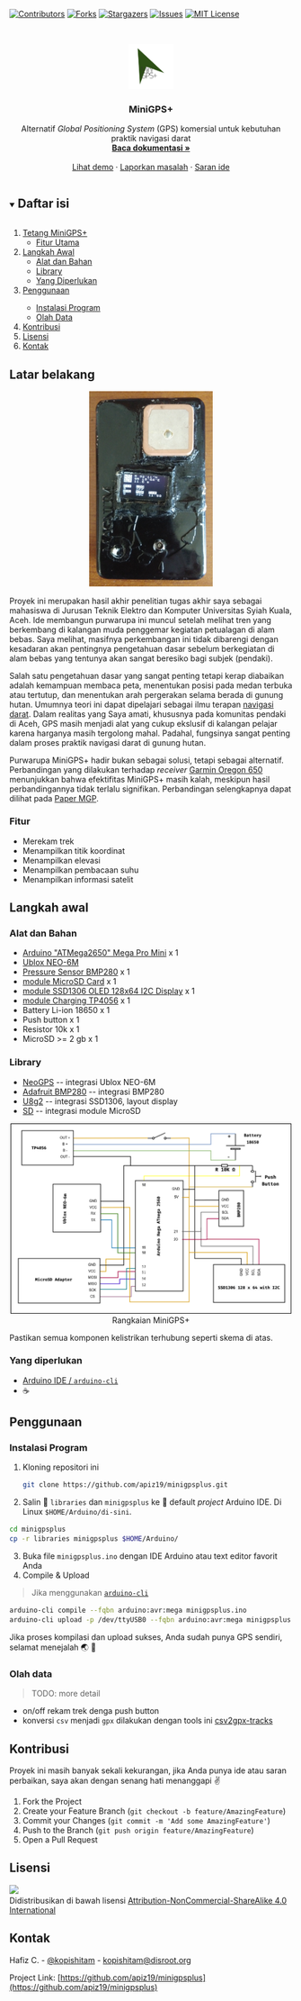 <!--
*** Thanks for checking out the Best-README-Template. If you have a suggestion
*** that would make this better, please fork the repo and create a pull request
*** or simply open an issue with the tag "enhancement".
*** Thanks again! Now go create something AMAZING! :D
***
***
***
*** To avoid retyping too much info. Do a search and replace for the following:
*** apiz19, minigpsplus, twitter_handle, email, project_title, project_description
-->



<!-- PROJECT SHIELDS -->
<!--
*** I'm using markdown "reference style" links for readability.
*** Reference links are enclosed in brackets [ ] instead of parentheses ( ).
*** See the bottom of this document for the declaration of the reference variables
*** for contributors-url, forks-url, etc. This is an optional, concise syntax you may use.
*** https://www.markdownguide.org/basic-syntax/#reference-style-links
-->
[![Contributors][contributors-shield]][contributors-url]
[![Forks][forks-shield]][forks-url]
[![Stargazers][stars-shield]][stars-url]
[![Issues][issues-shield]][issues-url]
[![MIT License][license-shield]][license-url]

<!-- PROJECT LOGO -->
<br />
<p align="center">
  <a href="https://github.com/apiz19/minigpsplus">
    <img src="images/logo.png" alt="Logo" width="80" height="80">
  </a>

  <h3 align="center">MiniGPS+</h3>

  <p align="center">
    Alternatif <em>Global Positioning System</em> (GPS) komersial untuk kebutuhan praktik navigasi darat
    <br />
    <a href="https://github.com/apiz19/minigpsplus"><strong>Baca dokumentasi »</strong></a>
    <br />
    <br />
    <a href="https://github.com/apiz19/minigpsplus">Lihat demo</a>
    ·
    <a href="https://github.com/apiz19/minigpsplus/issues">Laporkan masalah</a>
    ·
    <a href="https://github.com/apiz19/minigpsplus/issues">Saran ide</a>
  </p>
</p>



<!-- TABLE OF CONTENTS -->
<details open="open">
  <summary><h2 style="display: inline-block">Daftar isi</h2></summary>
  <ol>
    <li>
      <a href="#latar-belakang">Tetang MiniGPS+</a>
      <ul>
        <li><a href="#fitur">Fitur Utama</a></li>
      </ul>
    </li>
    <li>
      <a href="#langkah-awal">Langkah Awal</a>
      <ul>
        <li><a href="#alat-dan-bahan">Alat dan Bahan</a></li>
        <li><a href="#library">Library</a></li>
        <li><a href="#yang-diperlukan">Yang Diperlukan</a></li>
      </ul>
    </li>
     <li><a href="#penggunaan">Penggunaan</a></li>
     <ul>
        <li><a href="#instalasi-program">Instalasi Program</a></li>
        <li><a href="#olah-data">Olah Data</a></li>
     </ul>
    <li><a href="#kontribusi">Kontribusi</a></li>
    <li><a href="#lisensi">Lisensi</a></li>
    <li><a href="#kontak">Kontak</a></li>
  </ol>
</details>


<!-- ABOUT THE PROJECT -->
## Latar belakang

<p align="center">
  <a href="https://github.com/apiz19/minigpsplus">
    <img src="images/mgp_full.JPG" alt="Logo" width="220">
  </a>

Proyek ini merupakan hasil akhir penelitian tugas akhir saya sebagai mahasiswa
di Jurusan Teknik Elektro dan Komputer Universitas Syiah Kuala, Aceh. Ide
membangun purwarupa ini muncul setelah melihat tren yang berkembang di kalangan
muda penggemar kegiatan petualagan di alam bebas. Saya melihat, masifnya
perkembangan ini tidak dibarengi dengan kesadaran akan pentingnya pengetahuan
dasar sebelum berkegiatan di alam bebas yang tentunya akan sangat beresiko bagi
subjek (pendaki).

Salah satu pengetahuan dasar yang sangat penting tetapi kerap diabaikan adalah
kemampuan membaca peta, menentukan posisi pada medan terbuka atau tertutup, dan
menentukan arah pergerakan selama berada di gunung hutan. Umumnya teori ini
dapat dipelajari sebagai ilmu terapan [navigasi
darat](https://id.wikipedia.org/wiki/Navigasi_darat). Dalam realitas yang Saya
amati, khususnya pada komunitas pendaki di Aceh, GPS masih menjadi alat yang
cukup ekslusif di kalangan pelajar karena harganya masih tergolong mahal.
Padahal, fungsinya sangat penting dalam proses praktik navigasi darat di gunung
hutan.

Purwarupa MiniGPS+ hadir bukan sebagai solusi, tetapi sebagai alternatif.
Perbandingan yang dilakukan terhadap _receiver_ [Garmin Oregon
650](https://buy.garmin.com/en-US/US/p/113520) menunjukkan bahwa efektifitas
MiniGPS+ masih kalah, meskipun hasil perbandingannya tidak terlalu signifikan.
Perbandingan selengkapnya dapat dilihat pada [Paper MGP](link_paper).

### Fitur

* Merekam trek
* Menampilkan titik koordinat
* Menampilkan elevasi
* Menampilkan pembacaan suhu
* Menampilkan informasi satelit

<!-- GETTING STARTED -->
## Langkah awal

### Alat dan Bahan

* [Arduino "ATMega2650" Mega Pro Mini](https://robotdyn.com/mega-2560-pro-embed-ch340g-atmega2560-16au.html) x 1
* [Ublox NEO-6M](https://www.u-blox.com/en/product/neo-6-series)
* [Pressure Sensor BMP280](https://www.bosch-sensortec.com/products/environmental-sensors/pressure-sensors/bmp280/) x 1
* [module MicroSD Card](https://create.arduino.cc/projecthub/electropeak/sd-card-module-with-arduino-how-to-read-write-data-37f390) x 1
* [module SSD1306 OLED 128x64 I2C Display](https://www.instructables.com/Arduino-and-the-SSD1306-OLED-I2C-128x64-Display/) x 1
* [module Charging TP4056](https://www.best-microcontroller-projects.com/tp4056.html) x 1
* Battery Li-ion 18650 x 1
* Push button x 1
* Resistor 10k x 1
* MicroSD >= 2 gb x 1

### Library

* [NeoGPS](https://github.com/SlashDevin/NeoGPS) -- integrasi Ublox NEO-6M
* [Adafruit BMP280](https://github.com/adafruit/Adafruit_BMP280_Library) -- integrasi BMP280
* [U8g2](https://github.com/olikraus/u8g2) -- integrasi SSD1306, layout display
* [SD](https://www.arduino.cc/en/Reference/SD) -- integrasi module MicroSD

<p align="center">
    <img src="images/rangkaian_mgp.png" alt="Logo" width="500">
    </br>
    Rangkaian MiniGPS+
  </a>

Pastikan semua komponen kelistrikan terhubung seperti skema di atas.

### Yang diperlukan

- [Arduino IDE / `arduino-cli`](https://www.arduino.cc/en/Main/Software_)
- :coffee:

<!-- USAGE EXAMPLES -->
## Penggunaan

### Instalasi Program

1. Kloning repositori ini

   ```sh
   git clone https://github.com/apiz19/minigpsplus.git
   ```

2. Salin :file_folder: `libraries` dan `minigpsplus` ke :open_file_folder: default _project_ Arduino IDE. Di Linux `$HOME/Arduino/di-sini`.

```sh
cd minigpsplus
cp -r libraries minigpsplus $HOME/Arduino/
```

3. Buka file `minigpsplus.ino` dengan IDE Arduino atau text editor favorit Anda
4. Compile & Upload

> Jika menggunakan [`arduino-cli`](https://arduino.github.io/arduino-cli/latest/)

```sh
arduino-cli compile --fqbn arduino:avr:mega minigpsplus.ino
arduino-cli upload -p /dev/ttyUSB0 --fqbn arduino:avr:mega minigpsplus.ino
```

Jika proses kompilasi dan upload sukses, Anda sudah punya GPS sendiri, selamat menejalah :earth_asia: :ear_of_rice:

### Olah data

> TODO: more detail

- on/off rekam trek denga push button
- konversi `csv` menjadi `gpx` dilakukan dengan tools ini [csv2gpx-tracks](git.io/csv2gpx-tracks)

<!-- CONTRIBUTING -->
## Kontribusi

Proyek ini masih banyak sekali kekurangan, jika Anda punya ide atau
saran perbaikan, saya akan dengan senang hati menanggapi :v:

1. Fork the Project
2. Create your Feature Branch (`git checkout -b feature/AmazingFeature`)
3. Commit your Changes (`git commit -m 'Add some AmazingFeature'`)
4. Push to the Branch (`git push origin feature/AmazingFeature`)
5. Open a Pull Request



<!-- LICENSE -->
## Lisensi

<p align="left">
    <img src="https://upload.wikimedia.org/wikipedia/commons/1/12/Cc-by-nc-sa_icon.svg">
    </br>
Didistribusikan di bawah lisensi <a href="http://creativecommons.org/licenses/by-nc-sa/4.0/">Attribution-NonCommercial-ShareAlike 4.0 International</a>
  </a>

<!-- CONTACT -->
## Kontak

Hafiz C. - [@kopishitam](https://twitter.com/kopishitam) - kopishitam@disroot.org

Project Link: [https://github.com/apiz19/minigpsplus](https://github.com/apiz19/minigpsplus)

<!-- MARKDOWN LINKS & IMAGES -->
<!-- https://www.markdownguide.org/basic-syntax/#reference-style-links -->
[contributors-shield]: https://img.shields.io/github/contributors/apiz19/minigpsplus.svg?style=for-the-badge
[contributors-url]: https://github.com/apiz19/minigpsplus/graphs/contributors
[forks-shield]: https://img.shields.io/github/forks/apiz19/minigpsplus.svg?style=for-the-badge
[forks-url]: https://github.com/apiz19/minigpsplus/network/members
[stars-shield]: https://img.shields.io/github/stars/apiz19/minigpsplus.svg?style=for-the-badge
[stars-url]: https://github.com/apiz19/minigpsplus/stargazers
[issues-shield]: https://img.shields.io/github/issues/apiz19/minigpsplus.svg?style=for-the-badge
[issues-url]: https://github.com/apiz19/minigpsplus/issues
[license-shield]: https://img.shields.io/github/license/apiz19/minigpsplus.svg?style=for-the-badge
[license-url]: http://creativecommons.org/licenses/by-nc-sa/4.0/
[linkedin-shield]: https://img.shields.io/badge/-LinkedIn-black.svg?style=for-the-badge&logo=linkedin&colorB=555
[linkedin-url]: https://www.linkedin.com/in/hafiz-chairy-558b96175/
